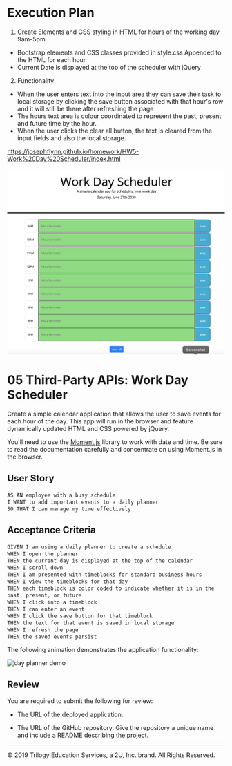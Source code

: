 # Execution Plan

1. Create Elements and CSS styling in HTML for hours of the working day 9am-5pm
* Bootstrap elements and CSS classes provided in style.css Appended to the HTML for each hour
* Current Date is displayed at the top of the scheduler with jQuery

2. Functionality
* When the user enters text into the input area they can save their task to local storage by clicking the save button associated with that hour's row and it will still be there after refreshing the page
* The hours text area is colour coordinated to represent the past, present and future time by the hour.
* When the user clicks the clear all button, the text is cleared from the input fields and also the local storage.

https://josephflynn.github.io/homework/HW5-Work%20Day%20Scheduler/index.html

<dl>
    <a href="https://josephflynn.github.io/homework/HW5-Work%20Day%20Scheduler/index.html"><img src="screenshot.png" /></a>
</dl>

# 05 Third-Party APIs: Work Day Scheduler

Create a simple calendar application that allows the user to save events for each hour of the day. This app will run in the browser and feature dynamically updated HTML and CSS powered by jQuery.

You'll need to use the [Moment.js](https://momentjs.com/) library to work with date and time. Be sure to read the documentation carefully and concentrate on using Moment.js in the browser.

## User Story

```
AS AN employee with a busy schedule
I WANT to add important events to a daily planner
SO THAT I can manage my time effectively
```

## Acceptance Criteria

```
GIVEN I am using a daily planner to create a schedule
WHEN I open the planner
THEN the current day is displayed at the top of the calendar
WHEN I scroll down
THEN I am presented with timeblocks for standard business hours
WHEN I view the timeblocks for that day
THEN each timeblock is color coded to indicate whether it is in the past, present, or future
WHEN I click into a timeblock
THEN I can enter an event
WHEN I click the save button for that timeblock
THEN the text for that event is saved in local storage
WHEN I refresh the page
THEN the saved events persist
```

The following animation demonstrates the application functionality:

![day planner demo](./Assets/05-third-party-apis-homework-demo.gif)

## Review

You are required to submit the following for review:

* The URL of the deployed application.

* The URL of the GitHub repository. Give the repository a unique name and include a README describing the project.

- - -
© 2019 Trilogy Education Services, a 2U, Inc. brand. All Rights Reserved.
